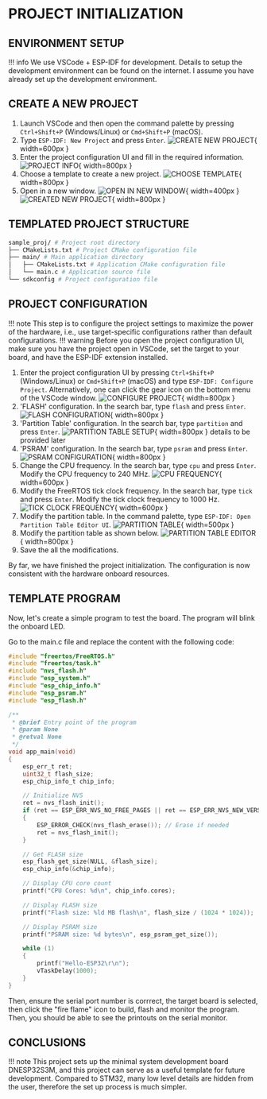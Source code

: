 # PROJECT INITIALIZATION

## ENVIRONMENT SETUP

!!! info
    We use VSCode + ESP-IDF for development. Details to setup the development environment can be found on the internet. I assume you have already set up the development environment.

## CREATE A NEW PROJECT

1. Launch VSCode and then open the command palette by pressing `Ctrl+Shift+P` (Windows/Linux) or `Cmd+Shift+P` (macOS).
2. Type `ESP-IDF: New Project` and press `Enter`.
![CREATE NEW PROJECT](01-01-new_project.png){ width=600px }
3. Enter the project configuration UI and fill in the required information.
![PROJECT INFO](01-02-proj_info.png){ width=800px }
4. Choose a template to create a new project.
![CHOOSE TEMPLATE](01-03-proj_template.png){ width=800px }
5. Open in a new window.
![OPEN IN NEW WINDOW](01-04-open_externally.png){ width=400px }
![CREATED NEW PROJECT](01-05-created_proj.png){ width=800px }

## TEMPLATED PROJECT STRUCTURE
```bash
sample_proj/ # Project root directory
├── CMakeLists.txt # Project CMake configuration file
├── main/ # Main application directory
│   ├── CMakeLists.txt # Application CMake configuration file
│   └── main.c # Application source file
└── sdkconfig # Project configuration file
```

## PROJECT CONFIGURATION

!!! note
    This step is to configure the project settings to maximize the power of the hardware, i.e., use target-specific configurations rather than default configurations.
!!! warning
    Before you open the project configuration UI, make sure you have the project open in VSCode, set the target to your board, and have the ESP-IDF extension installed.

1. Enter the project configuration UI by pressing `Ctrl+Shift+P` (Windows/Linux) or `Cmd+Shift+P` (macOS) and type `ESP-IDF: Configure Project`. Alternatively, one can click the gear icon on the bottom menu of the VSCode window.
![CONFIGURE PROJECT](01-06-proj_config.png){ width=800px }
2. 'FLASH' configuration. In the search bar, type `flash` and press `Enter`. 
![FLASH CONFIGURATION](01-07-flash.png){ width=800px }
3. 'Partition Table' configuration. In the search bar, type `partition` and press `Enter`.
![PARTITION TABLE SETUP](01-08-partition_table.png){ width=800px }
details to be provided later
4. 'PSRAM' configuration. In the search bar, type `psram` and press `Enter`.
![PSRAM CONFIGURATION](01-09-PSRAM.png){ width=800px }
5. Change the CPU frequency. In the search bar, type `cpu` and press `Enter`. Modify the CPU frequency to 240 MHz.
![CPU FREQUENCY](01-10-CPU.png){ width=600px }
6. Modify the FreeRTOS tick clock frequency. In the search bar, type `tick` and press `Enter`. Modify the tick clock frequency to 1000 Hz.
![TICK CLOCK FREQUENCY](01-11-FREERTOS_tick.png){ width=600px }
7. Modify the partition table. In the command palette, type `ESP-IDF: Open Partition Table Editor UI`.
![PARTITION TABLE](01-12-partition_table_edit.png){ width=500px }
8. Modify the partition table as shown below.
![PARTITION TABLE EDITOR](01-13-partition_table_editor.png){ width=800px }
9. Save the all the modifications.

By far, we have finished the project initialization. The configuration is now consistent with the hardware onboard resources. 

## TEMPLATE PROGRAM
Now, let's create a simple program to test the board. The program will blink the onboard LED.

Go to the main.c file and replace the content with the following code:

```c
#include "freertos/FreeRTOS.h"
#include "freertos/task.h"
#include "nvs_flash.h"
#include "esp_system.h"
#include "esp_chip_info.h"
#include "esp_psram.h"
#include "esp_flash.h"

/**
 * @brief Entry point of the program
 * @param None
 * @retval None
 */
void app_main(void)
{
    esp_err_t ret;
    uint32_t flash_size;
    esp_chip_info_t chip_info;

    // Initialize NVS
    ret = nvs_flash_init();
    if (ret == ESP_ERR_NVS_NO_FREE_PAGES || ret == ESP_ERR_NVS_NEW_VERSION_FOUND)
    {
        ESP_ERROR_CHECK(nvs_flash_erase()); // Erase if needed
        ret = nvs_flash_init();
    }

    // Get FLASH size
    esp_flash_get_size(NULL, &flash_size);
    esp_chip_info(&chip_info);

    // Display CPU core count
    printf("CPU Cores: %d\n", chip_info.cores);

    // Display FLASH size
    printf("Flash size: %ld MB flash\n", flash_size / (1024 * 1024));

    // Display PSRAM size
    printf("PSRAM size: %d bytes\n", esp_psram_get_size());

    while (1)
    {
        printf("Hello-ESP32\r\n");
        vTaskDelay(1000);
    }
}
```

Then, ensure the serial port number is corrrect, the target board is selected, then click the "fire flame" icon to build, flash and monitor the program. Then, you should be able to see the printouts on the serial monitor. 

## CONCLUSIONS

!!! note
    This project sets up the minimal system development board DNESP32S3M, and this project can serve as a useful template for future development. Compared to STM32, many low level details are hidden from the user, therefore the set up process is much simpler.